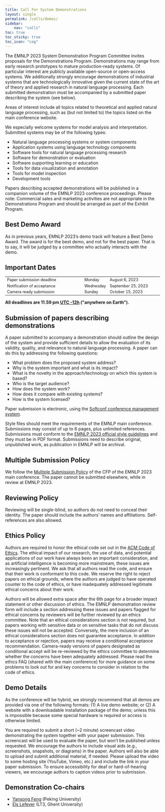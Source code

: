 ```yaml
---
title: Call For System Demonstrations
layout: single
permalink: /calls/demos/
sidebar: 
    nav: "calls"
toc: true
toc_sticky: true
toc_icon: "cog"
---
```



The EMNLP 2023 System Demonstration Program Committee invites proposals for the Demonstrations Program. Demonstrations may range from early research prototypes to mature production-ready systems. Of particular interest are publicly available open-source or open-access systems. We additionally strongly encourage demonstrations of industrial systems that are technologically innovative given the current state of the art of theory and applied research in natural language processing. Each submitted demonstration must be accompanied by a submitted paper describing the system (see below).


Areas of interest include all topics related to theoretical and applied natural language processing, such as (but not limited to) the topics listed on the main conference website.


We especially welcome systems for model analysis and interpretation. Submitted systems may be of the following types:


* Natural language processing systems or system components
* Application systems using language technology components
* Software tools for natural language processing research
* Software for demonstration or evaluation
* Software supporting learning or education
* Tools for data visualization and annotation
* Tools for model inspection
* Development tools


Papers describing accepted demonstrations will be published in a companion volume of the EMNLP 2023 conference proceedings. Please note: Commercial sales and marketing activities are not appropriate in the Demonstrations Program and should be arranged as part of the Exhibit Program.


## Best Demo Award

As in previous years, EMNLP 2023’s demo track will feature a Best Demo Award. The award is for the best demo, and not for the best paper. That is to say, it will be judged by a committee who actually interacts with the demo.



## Important Dates

<table style="width: 100%; font-size: .9em;">
  <tr>
      <td style="width: 50%;">Paper submission deadline</td>
      <td style="width: 15%;">Monday</td>
      <td>August 6, 2023</td>
  </tr>
  <tr>
      <td>Notification of acceptance</td>
      <td>Wednesday</td>
      <td>September 25, 2023</td>
  </tr>
  <tr>
    <td>Camera ready submission</td>
    <td>Sunday</td>
    <td>October 15, 2023</td>
  </tr>
</table>

<b>All deadlines are 11.59 pm <a target="_blank" href="https://www.timeanddate.com/time/zone/timezone/utc-12">UTC -12h</a> ("anywhere on Earth").</b>



## Submission of papers describing demonstrations

A paper submitted to accompany a demonstration should outline the design of the system and provide sufficient details to allow the evaluation of its validity, quality, and relevance to natural language processing. A paper can do this by addressing the following questions:


* What problem does the proposed system address?
* Why is the system important and what is its impact?
* What is the novelty in the approach/technology on which this system is based?
* Who is the target audience?
* How does the system work?
* How does it compare with existing systems?
* How is the system licensed?


Paper submission is electronic, using the [Softconf conference management system](https://softconf.com/emnlp2023/demos).

Style files should meet the requirements of the EMNLP main conference. Submissions may consist of up to 6 pages, plus unlimited references. Submissions must conform to the [EMNLP 2023 official style guidelines](https://2023.emnlp.org/calls/main_conference_papers/) and they must be in PDF format. Submissions need to describe original, unpublished work, as publication in EMNLP will be archival.



## Multiple Submission Policy

We follow the [Multiple Submission Policy](https://2023.emnlp.org/calls/main_conference_papers/#multiple-submission-policy) of the CFP of the EMNLP 2023 main conference. The paper cannot be submitted elsewhere, while in review at EMNLP 2023.



## Reviewing Policy

Reviewing will be single-blind, so authors do not need to conceal their identity. The paper should include the authors’ names and affiliations. Self-references are also allowed.



## Ethics Policy


Authors are required to honor the ethical code set out in the [ACM Code of Ethics](https://www.acm.org/code-of-ethics). The ethical impact of our research, the use of data, and potential applications of our work have always been an important consideration, and as artificial intelligence is becoming more mainstream, these issues are increasingly pertinent. We ask that all authors read the code, and ensure that their work is conformant to this code. We reserve the right to reject papers on ethical grounds, where the authors are judged to have operated counter to the code of ethics, or have inadequately addressed legitimate ethical concerns about their work.


Authors will be allowed extra space after the 6th page for a broader impact statement or other discussion of ethics. The EMNLP demonstration review form will include a section addressing these issues and papers flagged for ethical concerns by reviewers will be further reviewed by an ethics committee. Note that an ethical considerations section is not required, but papers working with sensitive data or on sensitive tasks that do not discuss these issues will not be accepted. Conversely, the mere inclusion of an ethical considerations section does not guarantee acceptance. In addition to acceptance or rejection, papers may receive a conditional acceptance recommendation. Camera-ready versions of papers designated as conditional accept will be re-reviewed by the ethics committee to determine whether the concerns have been adequately addressed. Please read the ethics FAQ (shared with the main conference) for more guidance on some problems to look out for and key concerns to consider in relation to the code of ethics.


## Demo Details

As the conference will be hybrid, we strongly recommend that all demos are provided via one of the following formats: (1) A live demo website; or (2) A website with a downloadable installation package of the demo; unless this is impossible because some special hardware is required or access is otherwise limited.


You are required to submit a short (~2 minute) screencast video demonstrating the system together with your paper submission. This screencast will be used to evaluate the paper, but won’t be published unless requested. We encourage the authors to include visual aids (e.g., screenshots, snapshots, or diagrams) in the paper. Authors will also be able to upload and submit additional material, if needed. Please upload the video to some hosting site (YouTube, Vimeo, etc.) and include the link in your paper submission. To ensure accessibility for deaf or hard-of-hearing viewers, we encourage authors to caption videos prior to submission.




## Demonstration Co-chairs

* [Yansong Feng](https://yansongfeng.github.io) (Peking University)
* [Els Lefever](https://lt3.ugent.be/people/els-lefever/) (LT3, Ghent University)



